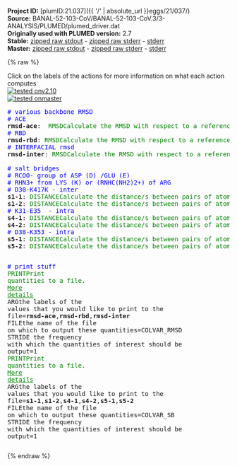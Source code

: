 **Project ID:** [plumID:21.037]({{ '/' | absolute_url }}eggs/21/037/)  
**Source:** BANAL-52-103-CoV/BANAL-52-103-CoV.3/3-ANALYSIS/PLUMED/plumed_driver.dat  
**Originally used with PLUMED version:** 2.7  
**Stable:** [zipped raw stdout](plumed_driver.dat.plumed.stdout.txt.zip) - [zipped raw stderr](plumed_driver.dat.plumed.stderr.txt.zip) - [stderr](plumed_driver.dat.plumed.stderr)  
**Master:** [zipped raw stdout](plumed_driver.dat.plumed_master.stdout.txt.zip) - [zipped raw stderr](plumed_driver.dat.plumed_master.stderr.txt.zip) - [stderr](plumed_driver.dat.plumed_master.stderr)  

{% raw %}
<div class="plumedpreheader">
<div class="headerInfo" id="value_details_data/BANAL-52-103-CoV/BANAL-52-103-CoV.3/3-ANALYSIS/PLUMED/plumed_driver.dat"> Click on the labels of the actions for more information on what each action computes </div>
<div class="containerBadge">
<div class="headerBadge"><a href="plumed_driver.dat.plumed.stderr"><img src="https://img.shields.io/badge/v2.10-passing-green.svg" alt="tested onv2.10" /></a></div>
<div class="headerBadge"><a href="plumed_driver.dat.plumed_master.stderr"><img src="https://img.shields.io/badge/master-passing-green.svg" alt="tested onmaster" /></a></div>
</div>
</div>
<pre class="plumedlisting">
<span style="color:blue" class="comment"># various backbone RMSD</span>
<span style="color:blue" class="comment"># ACE</span>
<b name="data/BANAL-52-103-CoV/BANAL-52-103-CoV.3/3-ANALYSIS/PLUMED/plumed_driver.datrmsd-ace" onclick='showPath("data/BANAL-52-103-CoV/BANAL-52-103-CoV.3/3-ANALYSIS/PLUMED/plumed_driver.dat","data/BANAL-52-103-CoV/BANAL-52-103-CoV.3/3-ANALYSIS/PLUMED/plumed_driver.datrmsd-ace","data/BANAL-52-103-CoV/BANAL-52-103-CoV.3/3-ANALYSIS/PLUMED/plumed_driver.datrmsd-ace","brown")'>rmsd-ace</b>:  <span class="plumedtooltip" style="color:green">RMSD<span class="right">Calculate the RMSD with respect to a reference structure. <a href="https://www.plumed.org/doc-master/user-doc/html/RMSD" style="color:green">More details</a><i></i></span></span> <span class="plumedtooltip">REFERENCE<span class="right">a file in pdb format containing the reference structure and the atoms involved in the CV<i></i></span></span>=rmsd-ACE.pdb <span class="plumedtooltip">TYPE<span class="right"> the manner in which RMSD alignment is performed<i></i></span></span>=OPTIMAL <span class="plumedtooltip">NOPBC<span class="right"> ignore the periodic boundary conditions when calculating distances<i></i></span></span>
<span style="color:blue" class="comment"># RBD</span>
<span style="display:none;" id="data/BANAL-52-103-CoV/BANAL-52-103-CoV.3/3-ANALYSIS/PLUMED/plumed_driver.datrmsd-ace">The RMSD action with label <b>rmsd-ace</b> calculates the following quantities:<table  align="center" frame="void" width="95%" cellpadding="5%"><tr><td width="5%"><b> Quantity </b>  </td><td><b> Description </b> </td></tr><tr><td width="5%">rmsd-ace.value</td><td>the RMSD distance between the instaneous structure and the reference structure/s that were input</td></tr></table></span><b name="data/BANAL-52-103-CoV/BANAL-52-103-CoV.3/3-ANALYSIS/PLUMED/plumed_driver.datrmsd-rbd" onclick='showPath("data/BANAL-52-103-CoV/BANAL-52-103-CoV.3/3-ANALYSIS/PLUMED/plumed_driver.dat","data/BANAL-52-103-CoV/BANAL-52-103-CoV.3/3-ANALYSIS/PLUMED/plumed_driver.datrmsd-rbd","data/BANAL-52-103-CoV/BANAL-52-103-CoV.3/3-ANALYSIS/PLUMED/plumed_driver.datrmsd-rbd","brown")'>rmsd-rbd</b>: <span class="plumedtooltip" style="color:green">RMSD<span class="right">Calculate the RMSD with respect to a reference structure. <a href="https://www.plumed.org/doc-master/user-doc/html/RMSD" style="color:green">More details</a><i></i></span></span> <span class="plumedtooltip">REFERENCE<span class="right">a file in pdb format containing the reference structure and the atoms involved in the CV<i></i></span></span>=rmsd-RBD.pdb <span class="plumedtooltip">TYPE<span class="right"> the manner in which RMSD alignment is performed<i></i></span></span>=OPTIMAL <span class="plumedtooltip">NOPBC<span class="right"> ignore the periodic boundary conditions when calculating distances<i></i></span></span>
<span style="color:blue" class="comment"># INTERFACIAL rmsd</span>
<span style="display:none;" id="data/BANAL-52-103-CoV/BANAL-52-103-CoV.3/3-ANALYSIS/PLUMED/plumed_driver.datrmsd-rbd">The RMSD action with label <b>rmsd-rbd</b> calculates the following quantities:<table  align="center" frame="void" width="95%" cellpadding="5%"><tr><td width="5%"><b> Quantity </b>  </td><td><b> Description </b> </td></tr><tr><td width="5%">rmsd-rbd.value</td><td>the RMSD distance between the instaneous structure and the reference structure/s that were input</td></tr></table></span><b name="data/BANAL-52-103-CoV/BANAL-52-103-CoV.3/3-ANALYSIS/PLUMED/plumed_driver.datrmsd-inter" onclick='showPath("data/BANAL-52-103-CoV/BANAL-52-103-CoV.3/3-ANALYSIS/PLUMED/plumed_driver.dat","data/BANAL-52-103-CoV/BANAL-52-103-CoV.3/3-ANALYSIS/PLUMED/plumed_driver.datrmsd-inter","data/BANAL-52-103-CoV/BANAL-52-103-CoV.3/3-ANALYSIS/PLUMED/plumed_driver.datrmsd-inter","brown")'>rmsd-inter</b>: <span class="plumedtooltip" style="color:green">RMSD<span class="right">Calculate the RMSD with respect to a reference structure. <a href="https://www.plumed.org/doc-master/user-doc/html/RMSD" style="color:green">More details</a><i></i></span></span> <span class="plumedtooltip">REFERENCE<span class="right">a file in pdb format containing the reference structure and the atoms involved in the CV<i></i></span></span>=rmsd-INTER.pdb <span class="plumedtooltip">TYPE<span class="right"> the manner in which RMSD alignment is performed<i></i></span></span>=OPTIMAL <span class="plumedtooltip">NOPBC<span class="right"> ignore the periodic boundary conditions when calculating distances<i></i></span></span>
<br/><span style="color:blue" class="comment"># salt bridges</span>
<span style="color:blue" class="comment"># RCOO- group of ASP (D) /GLU (E)</span>
<span style="color:blue" class="comment"># RHN3+ from LYS (K) or (RNHC(NH2)2+) of ARG</span>
<span style="color:blue" class="comment"># D30-K417K - inter</span>
<span style="display:none;" id="data/BANAL-52-103-CoV/BANAL-52-103-CoV.3/3-ANALYSIS/PLUMED/plumed_driver.datrmsd-inter">The RMSD action with label <b>rmsd-inter</b> calculates the following quantities:<table  align="center" frame="void" width="95%" cellpadding="5%"><tr><td width="5%"><b> Quantity </b>  </td><td><b> Description </b> </td></tr><tr><td width="5%">rmsd-inter.value</td><td>the RMSD distance between the instaneous structure and the reference structure/s that were input</td></tr></table></span><b name="data/BANAL-52-103-CoV/BANAL-52-103-CoV.3/3-ANALYSIS/PLUMED/plumed_driver.dats1-1" onclick='showPath("data/BANAL-52-103-CoV/BANAL-52-103-CoV.3/3-ANALYSIS/PLUMED/plumed_driver.dat","data/BANAL-52-103-CoV/BANAL-52-103-CoV.3/3-ANALYSIS/PLUMED/plumed_driver.dats1-1","data/BANAL-52-103-CoV/BANAL-52-103-CoV.3/3-ANALYSIS/PLUMED/plumed_driver.dats1-1","brown")'>s1-1</b>: <span class="plumedtooltip" style="color:green">DISTANCE<span class="right">Calculate the distance/s between pairs of atoms. <a href="https://www.plumed.org/doc-master/user-doc/html/DISTANCE" style="color:green">More details</a><i></i></span></span> <span class="plumedtooltip">NOPBC<span class="right"> ignore the periodic boundary conditions when calculating distances<i></i></span></span> <span class="plumedtooltip">ATOMS<span class="right">the pair of atom that we are calculating the distance between<i></i></span></span>=188,10812
<span style="display:none;" id="data/BANAL-52-103-CoV/BANAL-52-103-CoV.3/3-ANALYSIS/PLUMED/plumed_driver.dats1-1">The DISTANCE action with label <b>s1-1</b> calculates the following quantities:<table  align="center" frame="void" width="95%" cellpadding="5%"><tr><td width="5%"><b> Quantity </b>  </td><td><b> Description </b> </td></tr><tr><td width="5%">s1-1.value</td><td>the DISTANCE between this pair of atoms</td></tr></table></span><b name="data/BANAL-52-103-CoV/BANAL-52-103-CoV.3/3-ANALYSIS/PLUMED/plumed_driver.dats1-2" onclick='showPath("data/BANAL-52-103-CoV/BANAL-52-103-CoV.3/3-ANALYSIS/PLUMED/plumed_driver.dat","data/BANAL-52-103-CoV/BANAL-52-103-CoV.3/3-ANALYSIS/PLUMED/plumed_driver.dats1-2","data/BANAL-52-103-CoV/BANAL-52-103-CoV.3/3-ANALYSIS/PLUMED/plumed_driver.dats1-2","brown")'>s1-2</b>: <span class="plumedtooltip" style="color:green">DISTANCE<span class="right">Calculate the distance/s between pairs of atoms. <a href="https://www.plumed.org/doc-master/user-doc/html/DISTANCE" style="color:green">More details</a><i></i></span></span> <span class="plumedtooltip">NOPBC<span class="right"> ignore the periodic boundary conditions when calculating distances<i></i></span></span> <span class="plumedtooltip">ATOMS<span class="right">the pair of atom that we are calculating the distance between<i></i></span></span>=187,10812
<span style="color:blue" class="comment"># K31-E35  - intra</span>
<span style="display:none;" id="data/BANAL-52-103-CoV/BANAL-52-103-CoV.3/3-ANALYSIS/PLUMED/plumed_driver.dats1-2">The DISTANCE action with label <b>s1-2</b> calculates the following quantities:<table  align="center" frame="void" width="95%" cellpadding="5%"><tr><td width="5%"><b> Quantity </b>  </td><td><b> Description </b> </td></tr><tr><td width="5%">s1-2.value</td><td>the DISTANCE between this pair of atoms</td></tr></table></span><b name="data/BANAL-52-103-CoV/BANAL-52-103-CoV.3/3-ANALYSIS/PLUMED/plumed_driver.dats4-1" onclick='showPath("data/BANAL-52-103-CoV/BANAL-52-103-CoV.3/3-ANALYSIS/PLUMED/plumed_driver.dat","data/BANAL-52-103-CoV/BANAL-52-103-CoV.3/3-ANALYSIS/PLUMED/plumed_driver.dats4-1","data/BANAL-52-103-CoV/BANAL-52-103-CoV.3/3-ANALYSIS/PLUMED/plumed_driver.dats4-1","brown")'>s4-1</b>: <span class="plumedtooltip" style="color:green">DISTANCE<span class="right">Calculate the distance/s between pairs of atoms. <a href="https://www.plumed.org/doc-master/user-doc/html/DISTANCE" style="color:green">More details</a><i></i></span></span> <span class="plumedtooltip">NOPBC<span class="right"> ignore the periodic boundary conditions when calculating distances<i></i></span></span> <span class="plumedtooltip">ATOMS<span class="right">the pair of atom that we are calculating the distance between<i></i></span></span>=207,276
<span style="display:none;" id="data/BANAL-52-103-CoV/BANAL-52-103-CoV.3/3-ANALYSIS/PLUMED/plumed_driver.dats4-1">The DISTANCE action with label <b>s4-1</b> calculates the following quantities:<table  align="center" frame="void" width="95%" cellpadding="5%"><tr><td width="5%"><b> Quantity </b>  </td><td><b> Description </b> </td></tr><tr><td width="5%">s4-1.value</td><td>the DISTANCE between this pair of atoms</td></tr></table></span><b name="data/BANAL-52-103-CoV/BANAL-52-103-CoV.3/3-ANALYSIS/PLUMED/plumed_driver.dats4-2" onclick='showPath("data/BANAL-52-103-CoV/BANAL-52-103-CoV.3/3-ANALYSIS/PLUMED/plumed_driver.dat","data/BANAL-52-103-CoV/BANAL-52-103-CoV.3/3-ANALYSIS/PLUMED/plumed_driver.dats4-2","data/BANAL-52-103-CoV/BANAL-52-103-CoV.3/3-ANALYSIS/PLUMED/plumed_driver.dats4-2","brown")'>s4-2</b>: <span class="plumedtooltip" style="color:green">DISTANCE<span class="right">Calculate the distance/s between pairs of atoms. <a href="https://www.plumed.org/doc-master/user-doc/html/DISTANCE" style="color:green">More details</a><i></i></span></span> <span class="plumedtooltip">NOPBC<span class="right"> ignore the periodic boundary conditions when calculating distances<i></i></span></span> <span class="plumedtooltip">ATOMS<span class="right">the pair of atom that we are calculating the distance between<i></i></span></span>=207,275
<span style="color:blue" class="comment"># D38-K353 - intra</span>
<span style="display:none;" id="data/BANAL-52-103-CoV/BANAL-52-103-CoV.3/3-ANALYSIS/PLUMED/plumed_driver.dats4-2">The DISTANCE action with label <b>s4-2</b> calculates the following quantities:<table  align="center" frame="void" width="95%" cellpadding="5%"><tr><td width="5%"><b> Quantity </b>  </td><td><b> Description </b> </td></tr><tr><td width="5%">s4-2.value</td><td>the DISTANCE between this pair of atoms</td></tr></table></span><b name="data/BANAL-52-103-CoV/BANAL-52-103-CoV.3/3-ANALYSIS/PLUMED/plumed_driver.dats5-1" onclick='showPath("data/BANAL-52-103-CoV/BANAL-52-103-CoV.3/3-ANALYSIS/PLUMED/plumed_driver.dat","data/BANAL-52-103-CoV/BANAL-52-103-CoV.3/3-ANALYSIS/PLUMED/plumed_driver.dats5-1","data/BANAL-52-103-CoV/BANAL-52-103-CoV.3/3-ANALYSIS/PLUMED/plumed_driver.dats5-1","brown")'>s5-1</b>: <span class="plumedtooltip" style="color:green">DISTANCE<span class="right">Calculate the distance/s between pairs of atoms. <a href="https://www.plumed.org/doc-master/user-doc/html/DISTANCE" style="color:green">More details</a><i></i></span></span> <span class="plumedtooltip">NOPBC<span class="right"> ignore the periodic boundary conditions when calculating distances<i></i></span></span> <span class="plumedtooltip">ATOMS<span class="right">the pair of atom that we are calculating the distance between<i></i></span></span>=313,5301
<span style="display:none;" id="data/BANAL-52-103-CoV/BANAL-52-103-CoV.3/3-ANALYSIS/PLUMED/plumed_driver.dats5-1">The DISTANCE action with label <b>s5-1</b> calculates the following quantities:<table  align="center" frame="void" width="95%" cellpadding="5%"><tr><td width="5%"><b> Quantity </b>  </td><td><b> Description </b> </td></tr><tr><td width="5%">s5-1.value</td><td>the DISTANCE between this pair of atoms</td></tr></table></span><b name="data/BANAL-52-103-CoV/BANAL-52-103-CoV.3/3-ANALYSIS/PLUMED/plumed_driver.dats5-2" onclick='showPath("data/BANAL-52-103-CoV/BANAL-52-103-CoV.3/3-ANALYSIS/PLUMED/plumed_driver.dat","data/BANAL-52-103-CoV/BANAL-52-103-CoV.3/3-ANALYSIS/PLUMED/plumed_driver.dats5-2","data/BANAL-52-103-CoV/BANAL-52-103-CoV.3/3-ANALYSIS/PLUMED/plumed_driver.dats5-2","brown")'>s5-2</b>: <span class="plumedtooltip" style="color:green">DISTANCE<span class="right">Calculate the distance/s between pairs of atoms. <a href="https://www.plumed.org/doc-master/user-doc/html/DISTANCE" style="color:green">More details</a><i></i></span></span> <span class="plumedtooltip">NOPBC<span class="right"> ignore the periodic boundary conditions when calculating distances<i></i></span></span> <span class="plumedtooltip">ATOMS<span class="right">the pair of atom that we are calculating the distance between<i></i></span></span>=312,5301

<span style="color:blue" class="comment"># print stuff</span>
<span style="display:none;" id="data/BANAL-52-103-CoV/BANAL-52-103-CoV.3/3-ANALYSIS/PLUMED/plumed_driver.dats5-2">The DISTANCE action with label <b>s5-2</b> calculates the following quantities:<table  align="center" frame="void" width="95%" cellpadding="5%"><tr><td width="5%"><b> Quantity </b>  </td><td><b> Description </b> </td></tr><tr><td width="5%">s5-2.value</td><td>the DISTANCE between this pair of atoms</td></tr></table></span><span class="plumedtooltip" style="color:green">PRINT<span class="right">Print quantities to a file. <a href="https://www.plumed.org/doc-master/user-doc/html/PRINT" style="color:green">More details</a><i></i></span></span> <span class="plumedtooltip">ARG<span class="right">the labels of the values that you would like to print to the file<i></i></span></span>=<b name="data/BANAL-52-103-CoV/BANAL-52-103-CoV.3/3-ANALYSIS/PLUMED/plumed_driver.datrmsd-ace">rmsd-ace</b>,<b name="data/BANAL-52-103-CoV/BANAL-52-103-CoV.3/3-ANALYSIS/PLUMED/plumed_driver.datrmsd-rbd">rmsd-rbd</b>,<b name="data/BANAL-52-103-CoV/BANAL-52-103-CoV.3/3-ANALYSIS/PLUMED/plumed_driver.datrmsd-inter">rmsd-inter</b> <span class="plumedtooltip">FILE<span class="right">the name of the file on which to output these quantities<i></i></span></span>=COLVAR_RMSD <span class="plumedtooltip">STRIDE<span class="right"> the frequency with which the quantities of interest should be output<i></i></span></span>=1
<span style="display:none;" id="data/BANAL-52-103-CoV/BANAL-52-103-CoV.3/3-ANALYSIS/PLUMED/plumed_driver.dat">The PRINT action with label <b></b> calculates something</span><span class="plumedtooltip" style="color:green">PRINT<span class="right">Print quantities to a file. <a href="https://www.plumed.org/doc-master/user-doc/html/PRINT" style="color:green">More details</a><i></i></span></span> <span class="plumedtooltip">ARG<span class="right">the labels of the values that you would like to print to the file<i></i></span></span>=<b name="data/BANAL-52-103-CoV/BANAL-52-103-CoV.3/3-ANALYSIS/PLUMED/plumed_driver.dats1-1">s1-1</b>,<b name="data/BANAL-52-103-CoV/BANAL-52-103-CoV.3/3-ANALYSIS/PLUMED/plumed_driver.dats1-2">s1-2</b>,<b name="data/BANAL-52-103-CoV/BANAL-52-103-CoV.3/3-ANALYSIS/PLUMED/plumed_driver.dats4-1">s4-1</b>,<b name="data/BANAL-52-103-CoV/BANAL-52-103-CoV.3/3-ANALYSIS/PLUMED/plumed_driver.dats4-2">s4-2</b>,<b name="data/BANAL-52-103-CoV/BANAL-52-103-CoV.3/3-ANALYSIS/PLUMED/plumed_driver.dats5-1">s5-1</b>,<b name="data/BANAL-52-103-CoV/BANAL-52-103-CoV.3/3-ANALYSIS/PLUMED/plumed_driver.dats5-2">s5-2</b> <span class="plumedtooltip">FILE<span class="right">the name of the file on which to output these quantities<i></i></span></span>=COLVAR_SB <span class="plumedtooltip">STRIDE<span class="right"> the frequency with which the quantities of interest should be output<i></i></span></span>=1
</pre>
{% endraw %}
